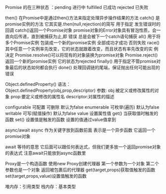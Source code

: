 Promise 的在三种状态 ：pending 进行中   fulfilled 已成功  rejected 已失败

then()  在Promise中是通过then()方法来指定处理异步操作结果的方法
catch() 是promise实例的方法 它其实是.then(null,rejection)的简写 用于指定         发生错误时的回调   catch()返回一个Promise对象
    promise对象的Error对象具有冒泡性质，会一直向后传递，直到被捕获为止,即 错误       总是会被下一个catch语句捕获
all() 用于将多个Promise实例 包装成一个新的promise实例  全部成功才成功 否则失败
race() 其中任意一个实例率先改变，它的状态就跟着改变，而且状态有率先改变的实        例决定
Promise.resolve()可以将现有的对象装换为promise对象
Promise.reject() 返回一个新的promise实例 它的状态为rejected
finally() 用于指定不管promise对象最后的状态如何都会执行
done() 处理回调链的尾端，保证抛出任何可能出现的错误

Object.definedProperty()
语法： Object.definedProperty(obj,prop,descriptor)
参数:  obj:被定义或修改属性的对象
       prop:要定义或修改的属性名
       descriptor:对属性的描述

configurable 可配置 可删除  默认为false
enumerable  可枚举(遍历)  默认为false
writable   可写(赋值操作)  默认为false
value 设置属性值 
get() 当获取值时触发的函数
set() 设置值是触发的函数 设置的值通过value值拿到

async/await
async 作为关键字放到函数前面 表示是一个异步函数  它返回一个promise对象

await 等待的意思 它后面可以跟任何表达式，但我们更多放一个返回promise对象的表达式  注意await只能放到async函数里 

Proxy是一个构造函数 使用new Proxy创建代理器 第一个参数为一个对象 第二个参数也是一个对象 返回被包裹后的代理器
get(target,props)获取值触发的函数
set(target,props,value)设置值触发的函数

堆内存：引用类型
栈内存：基本类型
